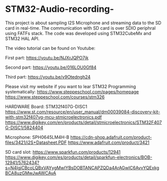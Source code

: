 # STM32-Audio-recording-
This project is about sampling I2S Microphone and streaming data to the SD card in real-time. The communication with SD card is over SDIO periphral using FATFs stack. The code was developed using STM32CubeMx and STM32 HAL API.

The video tutorial can be found on Youtube:

First part: https://youtu.be/NJXrJQPO7jk

Second part: https://youtu.be/016LOU0Gf84

Third part: https://youtu.be/v9Otedngh24

Please visit my website if you want to lear STM32 Programming systematically:
https://www.steppeschool.com/pages/homepage
https://www.steppeschool.com/courses/stm326


HARDWARE
Board: STM32f407G-DISC1
https://www.st.com/resource/en/user_manual/dm00039084-discovery-kit-with-stm32f407vg-mcu-stmicroelectronics.pdf
https://www.digikey.com/en/products/detail/stmicroelectronics/STM32F407G-DISC1/5824404

Microphone: SPH0645LM4H-B
https://cdn-shop.adafruit.com/product-files/3421/i2S+Datasheet.PDF
https://www.adafruit.com/product/3421

SD card slot:
https://www.sparkfun.com/products/12941
https://www.digikey.com/es/products/detail/sparkfun-electronics/BOB-12941/5762434?s=N4IgjCBcoLQBxVAYygMwIYBsDOBTANCAPZQDa4ArAGwIC6AvvYQExkgBCA8uzGMwJwAWCAyA

